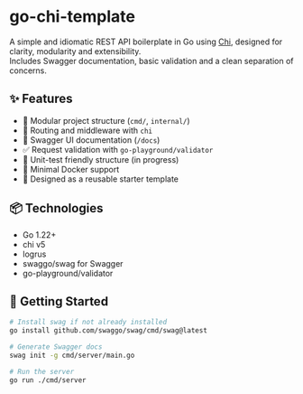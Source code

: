 # go-chi-template

A simple and idiomatic REST API boilerplate in Go using [Chi](https://github.com/go-chi/chi), designed for clarity, modularity and extensibility.  
Includes Swagger documentation, basic validation and a clean separation of concerns.

## ✨ Features

- 🧱 Modular project structure (`cmd/`, `internal/`)
- 🔀 Routing and middleware with `chi`
- 📄 Swagger UI documentation (`/docs`)
- ✅ Request validation with `go-playground/validator`
- 🧪 Unit-test friendly structure (in progress)
- 🐳 Minimal Docker support
- 🧰 Designed as a reusable starter template

## 📦 Technologies

- Go 1.22+
- chi v5
- logrus
- swaggo/swag for Swagger
- go-playground/validator

## 🚀 Getting Started

```bash
# Install swag if not already installed
go install github.com/swaggo/swag/cmd/swag@latest

# Generate Swagger docs
swag init -g cmd/server/main.go

# Run the server
go run ./cmd/server
